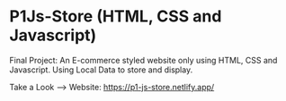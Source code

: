# P1Js-Store (HTML, CSS and Javascript)
Final Project: An E-commerce styled website only using HTML, CSS and Javascript. Using Local Data to store and display.

Take a Look -->
Website: https://p1-js-store.netlify.app/
